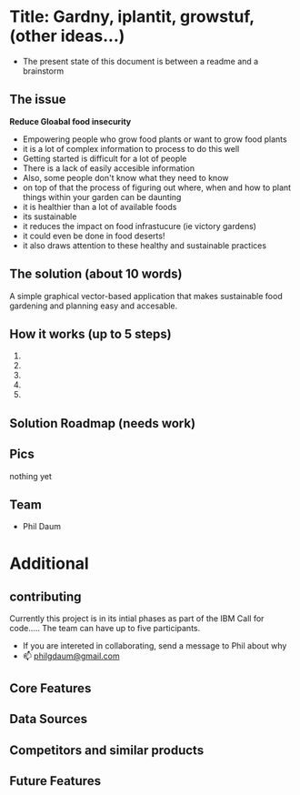 # Title: Gardny, iplantit, growstuf, (other ideas...)
- The present state of this document is between a readme and a brainstorm

## The issue
**Reduce Gloabal food insecurity** 
- Empowering people who grow food plants or want to grow food plants
- it is a lot of complex information to process to do this well
- Getting started is difficult for a lot of people
- There is a lack of easily accesible information
- Also, some people don't know what they need to know
- on top of that the process of figuring out where, when and how to plant things within your garden can be daunting 
- it is healthier than a lot of available foods
- its sustainable
- it reduces the impact on food infrastucure (ie victory gardens)
- it could even be done in food deserts!
- it also draws attention to these healthy and sustainable practices


## The solution (about 10 words)
A simple graphical vector-based application that makes sustainable food gardening and planning easy and accesable.

## How it works (up to 5 steps)
1.
2.
3.
4.
5.


## Solution Roadmap (needs work)

## Pics
nothing yet

## Team
- Phil Daum

# Additional
## contributing
Currently this project is in its intial phases as part of the IBM Call for code.....
The team can have up to five participants.
- If you are intereted in collaborating, send a message to Phil about why
- 📫 philgdaum@gmail.com
## Core Features

## Data Sources

## Competitors and similar products

## Future Features

